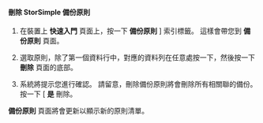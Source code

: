 
<!--author=SharS last changed: 11/06/15-->

#### 刪除 StorSimple 備份原則

1. 在裝置上 **快速入門** 頁面上，按一下 **備份原則** ] 索引標籤。 這樣會帶您到 **備份原則** 頁面。

2. 選取原則，除了第一個資料行中，對應的資料列在任意處按一下，然後按一下 **刪除** 頁面的底部。

3. 系統將提示您進行確認。 請留意，刪除備份原則將會刪除所有相關聯的備份。 按一下 [ **是** 刪除。

 **備份原則** 頁面將會更新以顯示新的原則清單。
 




